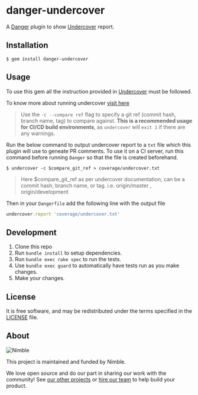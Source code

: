 # danger-undercover

A [Danger](https://github.com/danger/danger) plugin to show [Undercover](https://github.com/grodowski/undercover) report.

## Installation

    $ gem install danger-undercover

## Usage

To use this gem all the instruction provided in [Undercover](https://github.com/grodowski/undercover) must be followed.

To know more about running undercover [visit here](https://github.com/grodowski/undercover#usage)

> Use the `-c --compare ref` flag to specify a git ref (commit hash, branch name, tag) to compare against. 
**This is a recommended usage for CI/CD build environments**, as `undercover` will `exit 1` if there are any warnings.

Run the below command to output undercover report to a `txt` file which this plugin will use to geneate PR comments.
To use it on a CI server, run this command before running `Danger` so that the file is created beforehand.

    $ undercover -c $compare_git_ref > coverage/undercover.txt

>Here $compare_git_ref as per undercover documentation, can be a commit hash, branch name, or tag. i.e. origin/master
, origin/development


Then in your `Dangerfile` add the following line with the output file 

```ruby
undercover.report 'coverage/undercover.txt'
```

## Development

1. Clone this repo
2. Run `bundle install` to setup dependencies.
3. Run `bundle exec rake spec` to run the tests.
4. Use `bundle exec guard` to automatically have tests run as you make changes.
5. Make your changes.

## License

It is free software, and may be redistributed under the terms specified in the [LICENSE] file.

[LICENSE]: /LICENSE

## About

![Nimble](https://assets.nimblehq.co/logo/dark/logo-dark-text-160.png)

This project is maintained and funded by Nimble.

We love open source and do our part in sharing our work with the community!
See [our other projects][community] or [hire our team][hire] to help build your product.

[community]: https://github.com/nimblehq
[hire]: https://nimblehq.co/

